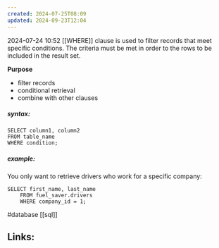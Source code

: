 ```yaml
---
created: 2024-07-25T08:09
updated: 2024-09-23T12:04
---
```

2024-07-24 10:52
[[WHERE]] clause is used to filter records that meet specific conditions. The criteria must be met in order to the rows to be included in the result set. 

**Purpose**
- filter records
- conditional retrieval 
- combine with other clauses

##### syntax:
```
SELECT column1, column2
FROM table_name
WHERE condition;

```

##### example:
You only want to retrieve drivers who work for a specific company: 
```
SELECT first_name, last_name
	FROM fuel_saver.drivers
	WHERE company_id = 1;
```

#database 
[[sql]]
## Links:



